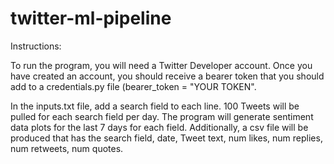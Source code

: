 # twitter-ml-pipeline

Instructions:

To run the program, you will need a Twitter Developer account. 
Once you have created an account, you should receive a bearer token that you should add to a credentials.py file (bearer_token = "YOUR TOKEN".

In the inputs.txt file, add a search field to each line.
100 Tweets will be pulled for each search field per day.
The program will generate sentiment data plots for the last 7 days for each field.
Additionally, a csv file will be produced that has the search field, date, Tweet text, num likes, num replies, num retweets, num quotes.
